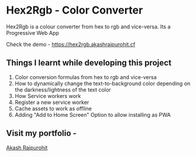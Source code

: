# Hex2Rgb - Color Converter
Hex2Rgb is a colour converter from hex to rgb and vice-versa. Its a Progressive Web App

Check the demo - https://hex2rgb.akashrajpurohit.cf

## Things I learnt while developing this project
1. Color conversion formulas from hex to rgb and vice-versa
2. How to dynamically change the text-to-background color depending on the darkness/lightness of the text color
3. How Service workers work
4. Register a new service worker
5. Cache assets to work as offline
6. Adding "Add to Home Screen" Option to allow installing as PWA

## Visit my portfolio -
[Akash Rajpurohit](https://akashrajpurohit.cf/)
